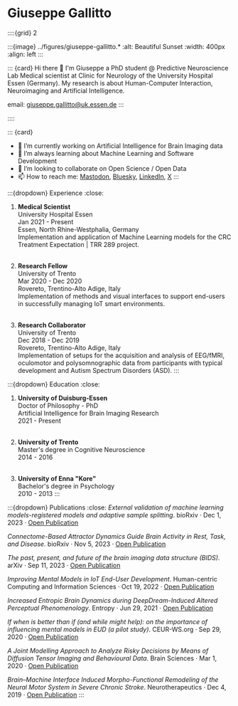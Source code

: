 # Giuseppe Gallitto

::::{grid} 2

:::{image} ../figures/giuseppe-gallitto.*
:alt: Beautiful Sunset
:width: 400px
:align: left
:::

::: {card} Hi there 👋 I'm Giuseppe a PhD student @ Predictive Neuroscience Lab
Medical scientist at Clinic for Neurology of the University Hospital Essen (Germany).
My research is about Human-Computer Interaction, Neuroimaging and Artificial Intelligence.

email: giuseppe.gallitto@uk.essen.de
:::

::::


::: {card} 
- 🔭 I’m currently working on Artificial Intelligence for Brain Imaging data
- 🌱 I’m always learning about Machine Learning and Software Development
- 👯 I’m looking to collaborate on Open Science / Open Data
- 📫 How to reach me: [Mastodon](https://techhub.social/@gallg), 
                      [Bluesky](https://bsky.app/profile/ggallitto.bsky.social),
                      [LinkedIn](https://www.linkedin.com/in/giuseppe-gallitto-618846111/),
                      [X](https://twitter.com/g_gallitto)
:::


:::{dropdown} Experience
:close:
1. **Medical Scientist**<br>
University Hospital Essen<br>
Jan 2021 - Present<br>
Essen, North Rhine-Westphalia, Germany<br>
Implementation and application of Machine Learning models for the CRC Treatment Expectation | TRR 289 project.
<br><br>

2. **Research Fellow**<br>
University of Trento<br>
Mar 2020 - Dec 2020<br>
Rovereto, Trentino-Alto Adige, Italy<br>
Implementation of methods and visual interfaces to support end-users in successfully managing IoT smart environments.
<br><br>

3. **Research Collaborator**<br>
University of Trento<br>
Dec 2018 - Dec 2019<br>
Rovereto, Trentino-Alto Adige, Italy<br>
Implementation of setups for the acquisition and analysis of EEG/fMRI, oculomotor and polysomnographic data from participants with typical development and Autism Spectrum Disorders (ASD).
:::


:::{dropdown} Education
:close:
1. **University of Duisburg-Essen**<br>
Doctor of Philosophy - PhD<br>
Artificial Intelligence for Brain Imaging Research<br>
2021 - Present
<br><br>

2. **University of Trento**<br>
Master's degree in Cognitive Neuroscience<br>
2014 - 2016
<br><br>

3. **University of Enna "Kore"**<br>
Bachelor's degree in Psychology<br>
2010 - 2013
:::


:::{dropdown} Publications
:close:
*External validation of machine learning models-registered models and adaptive sample splitting*.
bioRxiv · Dec 1, 2023 · [Open Publication](https://www.biorxiv.org/content/biorxiv/early/2023/12/04/2023.12.01.569626.full.pdf)

*Connectome-Based Attractor Dynamics Guide Brain Activity in Rest, Task, and Disease*.
bioRxiv · Nov 5, 2023 · [Open Publication](https://www.biorxiv.org/content/10.1101/2023.11.03.565516v2.full.pdf)

*The past, present, and future of the brain imaging data structure (BIDS)*.
arXiv · Sep 11, 2023 · [Open Publication](https://arxiv.org/pdf/2309.05768.pdf)

*Improving Mental Models in IoT End-User Development*.
Human-centric Computing and Information Sciences · Oct 19, 2022 · 
[Open Publication](https://www.researchgate.net/publication/364366926_Improving_Mental_Models_in_IoT_End-User_Development)

*Increased Entropic Brain Dynamics during DeepDream-Induced Altered Perceptual Phenomenology*.
Entropy · Jun 29, 2021 · [Open Publication](https://www.mdpi.com/1099-4300/23/7/839)

*If when is better than if (and while might help): on the importance of influencing mental models in EUD (a pilot study)*.
CEUR-WS.org · Sep 29, 2020 · [Open Publication](https://ceur-ws.org/Vol-2702/EMPATHY_2020_paper_2.pdf)

*A Joint Modelling Approach to Analyze Risky Decisions by Means of Diffusion Tensor Imaging and Behavioural Data*.
Brain Sciences · Mar 1, 2020 · [Open Publication](https://www.mdpi.com/2076-3425/10/3/138)

*Brain–Machine Interface Induced Morpho-Functional Remodeling of the Neural Motor System in Severe Chronic Stroke*.
Neurotherapeutics · Dec 4, 2019 · [Open Publication](https://www.researchgate.net/publication/337750390_Brain-Machine_Interface_Induced_Morpho-Functional_Remodeling_of_the_Neural_Motor_System_in_Severe_Chronic_Stroke)
:::
